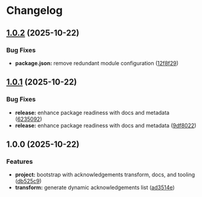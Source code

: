 # Changelog

## [1.0.2](https://github.com/ioncakephper/markdown-magic-transform-acknowledgements/compare/v1.0.1...v1.0.2) (2025-10-22)


### Bug Fixes

* **package.json:** remove redundant module configuration ([12f8f29](https://github.com/ioncakephper/markdown-magic-transform-acknowledgements/commit/12f8f299f5c1f203cb9371990d522288ac040358))

## [1.0.1](https://github.com/ioncakephper/markdown-magic-transform-acknowledgements/compare/v1.0.0...v1.0.1) (2025-10-22)

### Bug Fixes

- **release:** enhance package readiness with docs and metadata ([6235092](https://github.com/ioncakephper/markdown-magic-transform-acknowledgements/commit/623509276e8e52df97b987d9231436f6cef52df5))
- **release:** enhance package readiness with docs and metadata ([9df8022](https://github.com/ioncakephper/markdown-magic-transform-acknowledgements/commit/9df8022e7f321b349b23f394d69dd3682ca3f6b3))

## 1.0.0 (2025-10-22)

### Features

- **project:** bootstrap with acknowledgements transform, docs, and tooling ([db525c9](https://github.com/ioncakephper/markdown-magic-transform-acknowledgements/commit/db525c9c2da0f24aae3b0c47f0e9ac9cf328702d))
- **transform:** generate dynamic acknowledgements list ([ad3514e](https://github.com/ioncakephper/markdown-magic-transform-acknowledgements/commit/ad3514ed6a19408eb314e3e6b932de082788d61d))
